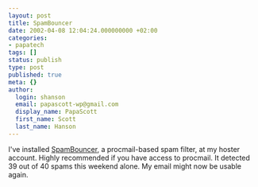 ```yaml
---
layout: post
title: SpamBouncer
date: 2002-04-08 12:04:24.000000000 +02:00
categories:
- papatech
tags: []
status: publish
type: post
published: true
meta: {}
author:
  login: shanson
  email: papascott-wp@gmail.com
  display_name: PapaScott
  first_name: Scott
  last_name: Hanson
---
```

<p>I've installed <a href="http://www.spambouncer.org/">SpamBouncer</a>, a procmail-based spam filter, at my hoster account. Highly recommended if you have access to procmail. It detected 39 out of 40 spams this weekend alone. My email might now be usable again.</p>
